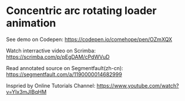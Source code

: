 # Concentric arc rotating loader animation

See demo on Codepen: https://codepen.io/comehope/pen/OZmXQX

Watch interractive video on Scrimba: https://scrimba.com/p/pEgDAM/cPdWVuD

Read annotated source on Segmentfault(zh-cn): https://segmentfault.com/a/1190000014682999

Inspried by Online Tutorials Channel: https://www.youtube.com/watch?v=YIx3mJIBqHM
